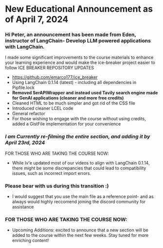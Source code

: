 # New Educational Announcement as of April 7, 2024
 
### Hi Peter, an announcement has been made from Eden, instructor of LangChain- Develop LLM powered applications with LangChain. 

I made some significant improvements to the course materials to enhance your learning experience and would make the ice-breaker project easier to follow
ICE BREAKER REPOSITORY UPDATES
-	https://github.com/emarco177/ice_breaker
-	Using LangChain 0.1.14 (latest) - including all dependencies in Pipfile.lock
-	**Removed SerAPIWrapper and instead used Tavily search engine made for GenAI applications (cleaner and more free credits)**
-	Cleaned HTML to be much simpler and got rid of the CSS file
-	Introduced cleaner LCEL code
-	General refactor
-	For those wishing to engage with the course without using credits, added a GistFile implementation for your convenience 

### *I am Currently re-filming the entire section, and adding it by April 23rd, 2024* 
FOR THOSE WHO ARE TAKING THE COURSE NOW:
-	While Iv'e updated most of our videos to align with LangChain 0.1.14, there might be some discrepancies that could lead to compatibility issues, such as incorrect import errors.
### Please bear with us during this transition :) 
- I would suggest that you use the main file as a reference point- and as always would highly reccomend joining the discord community for assistance
### FOR THOSE WHO ARE TAKING THE COURSE NOW:
- Upcoming Additions:  excited to announce that a new section will be added to the course within the next few weeks. Stay tuned for more enriching content!

